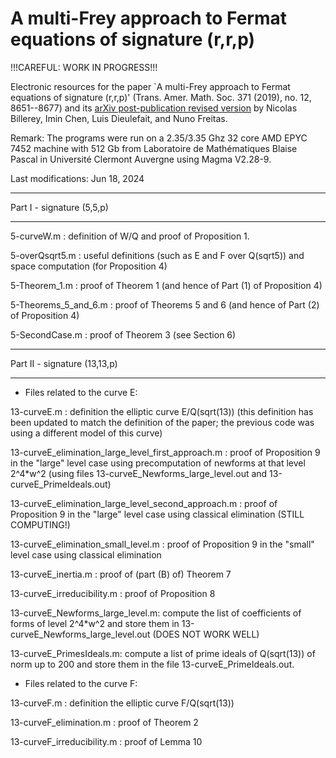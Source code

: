 # A multi-Frey approach to Fermat equations of signature (r,r,p)

!!!CAREFUL: WORK IN PROGRESS!!!

Electronic resources for the paper `A multi-Frey approach to Fermat equations of signature (r,r,p)' (Trans. Amer. Math. Soc. 371 (2019), no. 12, 8651--8677) and its <a href="https://arxiv.org/abs/1703.06530">arXiv post-publication revised version</a> by Nicolas Billerey, Imin Chen, Luis Dieulefait, and Nuno Freitas.

Remark: The programs were run on a 2.35/3.35 Ghz 32 core AMD EPYC 7452 machine with 512 Gb from Laboratoire de Mathématiques Blaise Pascal in Université Clermont Auvergne using Magma V2.28-9.

Last modifications: Jun 18, 2024

********************************
Part I - signature (5,5,p)
********************************

5-curveW.m : definition of W/Q and proof of Proposition 1.

5-overQsqrt5.m : useful definitions (such as E and F over Q(sqrt5)) and space computation (for Proposition 4)

5-Theorem_1.m : proof of Theorem 1 (and hence of Part (1) of Proposition 4)

5-Theorems_5_and_6.m : proof of Theorems 5 and 6 (and hence of Part (2) of Proposition 4)

5-SecondCase.m : proof of Theorem 3 (see Section 6)


********************************
Part II - signature (13,13,p)
********************************

* Files related to the curve E:

13-curveE.m : definition the elliptic curve E/Q(sqrt(13)) (this definition has been updated to match the definition of the paper; the previous code was using a different model of this curve)

13-curveE_elimination_large_level_first_approach.m : proof of Proposition 9 in the "large" level case using precomputation of newforms at that level 2^4*w^2 (using files 13-curveE_Newforms_large_level.out and 13-curveE_PrimeIdeals.out)

13-curveE_elimination_large_level_second_approach.m : proof of Proposition 9 in the "large" level case using classical elimination (STILL COMPUTING!)

13-curveE_elimination_small_level.m : proof of Proposition 9 in the "small" level case using classical elimination

13-curveE_inertia.m : proof of (part (B) of) Theorem 7

13-curveE_irreducibility.m : proof of Proposition 8

13-curveE_Newforms_large_level.m: compute the list of coefficients of forms of level 2^4*w^2 and store them in 13-curveE_Newforms_large_level.out (DOES NOT WORK WELL)

13-curveE_PrimesIdeals.m: compute a list of prime ideals of Q(sqrt(13)) of norm up to 200 and store them in the file 13-curveE_PrimeIdeals.out.

* Files related to the curve F:

13-curveF.m : definition the elliptic curve F/Q(sqrt(13))

13-curveF_elimination.m : proof of Theorem 2

13-curveF_irreducibility.m : proof of Lemma 10


